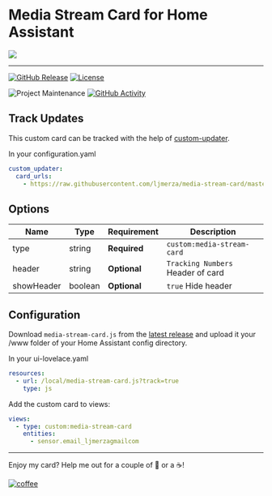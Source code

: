 # Media Stream Card for Home Assistant


![](./Capture.PNG)

---

[![GitHub Release][releases-shield]][releases]
[![License][license-shield]](LICENSE.md)

![Project Maintenance][maintenance-shield]
[![GitHub Activity][commits-shield]][commits]


## Track Updates

This custom card can be tracked with the help of [custom-updater](https://github.com/custom-components/custom_updater).

In your configuration.yaml

```yaml
custom_updater:
  card_urls:
    - https://raw.githubusercontent.com/ljmerza/media-stream-card/master/custom_updater.json
```

## Options

| Name | Type | Requirement | Description
| ---- | ---- | ------- | -----------
| type | string | **Required** | `custom:media-stream-card`
| header | string | **Optional** | `Tracking Numbers` Header of card
| showHeader | boolean | **Optional** | `true` Hide header

## Configuration
Download `media-stream-card.js` from the [latest release](https://github.com/ljmerza/media-stream-card/releases/latest) and upload it your /www folder of your Home Assistant config directory.

In your ui-lovelace.yaml

```yaml
resources:
  - url: /local/media-stream-card.js?track=true
    type: js
```

Add the custom card to views:

```yaml
views:
  - type: custom:media-stream-card
    entities:
      - sensor.email_ljmerzagmailcom
```

---

Enjoy my card? Help me out for a couple of :beers: or a :coffee:!

[![coffee](https://www.buymeacoffee.com/assets/img/custom_images/black_img.png)](https://www.buymeacoffee.com/JMISm06AD)


[commits-shield]: https://img.shields.io/github/commit-activity/y/ljmerza/media-stream-card.svg?style=for-the-badge
[commits]: https://github.com/ljmerza/media-stream-card/commits/master
[license-shield]: https://img.shields.io/github/license/ljmerza/media-stream-card.svg?style=for-the-badge
[maintenance-shield]: https://img.shields.io/badge/maintainer-Leonardo%20Merza%20%40ljmerza-blue.svg?style=for-the-badge
[releases-shield]: https://img.shields.io/github/release/ljmerza/media-stream-card.svg?style=for-the-badge
[releases]: https://github.com/ljmerza/media-stream-card/releases
